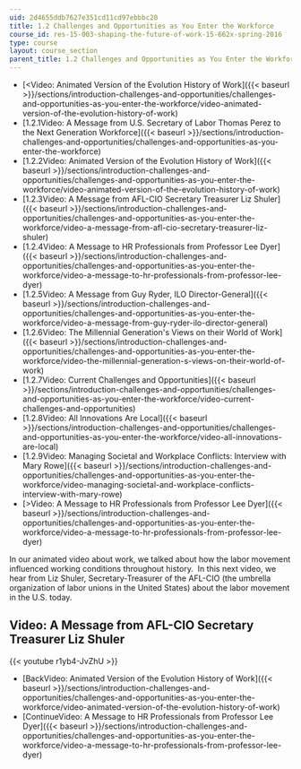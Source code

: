 ```yaml
---
uid: 2d4655ddb7627e351cd11cd97ebbbc20
title: 1.2 Challenges and Opportunities as You Enter the Workforce
course_id: res-15-003-shaping-the-future-of-work-15-662x-spring-2016
type: course
layout: course_section
parent_title: 1.2 Challenges and Opportunities as You Enter the Workforce
---
```


*   [<Video: Animated Version of the Evolution History of Work]({{< baseurl >}}/sections/introduction-challenges-and-opportunities/challenges-and-opportunities-as-you-enter-the-workforce/video-animated-version-of-the-evolution-history-of-work)
*   [1.2.1Video: A Message from U.S. Secretary of Labor Thomas Perez to the Next Generation Workforce]({{< baseurl >}}/sections/introduction-challenges-and-opportunities/challenges-and-opportunities-as-you-enter-the-workforce)
*   [1.2.2Video: Animated Version of the Evolution History of Work]({{< baseurl >}}/sections/introduction-challenges-and-opportunities/challenges-and-opportunities-as-you-enter-the-workforce/video-animated-version-of-the-evolution-history-of-work)
*   [1.2.3Video: A Message from AFL-CIO Secretary Treasurer Liz Shuler]({{< baseurl >}}/sections/introduction-challenges-and-opportunities/challenges-and-opportunities-as-you-enter-the-workforce/video-a-message-from-afl-cio-secretary-treasurer-liz-shuler)
*   [1.2.4Video: A Message to HR Professionals from Professor Lee Dyer]({{< baseurl >}}/sections/introduction-challenges-and-opportunities/challenges-and-opportunities-as-you-enter-the-workforce/video-a-message-to-hr-professionals-from-professor-lee-dyer)
*   [1.2.5Video: A Message from Guy Ryder, ILO Director-General]({{< baseurl >}}/sections/introduction-challenges-and-opportunities/challenges-and-opportunities-as-you-enter-the-workforce/video-a-message-from-guy-ryder-ilo-director-general)
*   [1.2.6Video: The Millennial Generation's Views on their World of Work]({{< baseurl >}}/sections/introduction-challenges-and-opportunities/challenges-and-opportunities-as-you-enter-the-workforce/video-the-millennial-generation-s-views-on-their-world-of-work)
*   [1.2.7Video: Current Challenges and Opportunities]({{< baseurl >}}/sections/introduction-challenges-and-opportunities/challenges-and-opportunities-as-you-enter-the-workforce/video-current-challenges-and-opportunities)
*   [1.2.8Video: All Innovations Are Local]({{< baseurl >}}/sections/introduction-challenges-and-opportunities/challenges-and-opportunities-as-you-enter-the-workforce/video-all-innovations-are-local)
*   [1.2.9Video: Managing Societal and Workplace Conflicts: Interview with Mary Rowe]({{< baseurl >}}/sections/introduction-challenges-and-opportunities/challenges-and-opportunities-as-you-enter-the-workforce/video-managing-societal-and-workplace-conflicts-interview-with-mary-rowe)
*   [\>Video: A Message to HR Professionals from Professor Lee Dyer]({{< baseurl >}}/sections/introduction-challenges-and-opportunities/challenges-and-opportunities-as-you-enter-the-workforce/video-a-message-to-hr-professionals-from-professor-lee-dyer)

In our animated video about work, we talked about how the labor movement influenced working conditions throughout history.  In this next video, we hear from Liz Shuler, Secretary-Treasurer of the AFL-CIO (the umbrella organization of labor unions in the United States) about the labor movement in the U.S. today.

Video: A Message from AFL-CIO Secretary Treasurer Liz Shuler
------------------------------------------------------------

{{< youtube r1yb4-JvZhU >}}

*   [BackVideo: Animated Version of the Evolution History of Work]({{< baseurl >}}/sections/introduction-challenges-and-opportunities/challenges-and-opportunities-as-you-enter-the-workforce/video-animated-version-of-the-evolution-history-of-work)
*   [ContinueVideo: A Message to HR Professionals from Professor Lee Dyer]({{< baseurl >}}/sections/introduction-challenges-and-opportunities/challenges-and-opportunities-as-you-enter-the-workforce/video-a-message-to-hr-professionals-from-professor-lee-dyer)